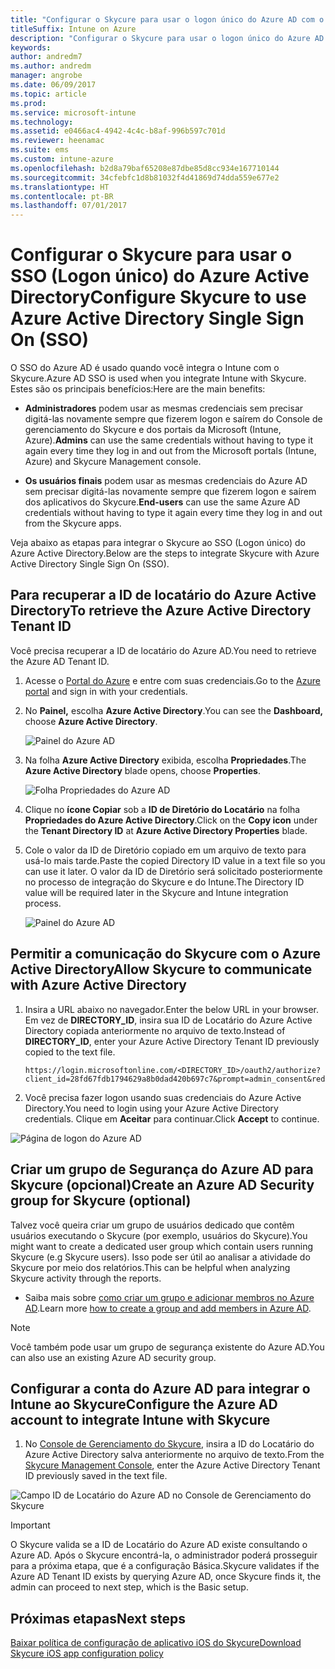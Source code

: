 ```yaml
---
title: "Configurar o Skycure para usar o logon único do Azure AD com o Intune"
titleSuffix: Intune on Azure
description: "Configurar o Skycure para usar o logon único do Azure AD com o Intune"
keywords: 
author: andredm7
ms.author: andredm
manager: angrobe
ms.date: 06/09/2017
ms.topic: article
ms.prod: 
ms.service: microsoft-intune
ms.technology: 
ms.assetid: e0466ac4-4942-4c4c-b8af-996b597c701d
ms.reviewer: heenamac
ms.suite: ems
ms.custom: intune-azure
ms.openlocfilehash: b2d8a79baf65208e87dbe85d8cc934e167710144
ms.sourcegitcommit: 34cfebfc1d8b81032f4d41869d74dda559e677e2
ms.translationtype: HT
ms.contentlocale: pt-BR
ms.lasthandoff: 07/01/2017
---
```

# <span data-ttu-id="de0c6-103">Configurar o Skycure para usar o SSO (Logon único) do Azure Active Directory</span><span class="sxs-lookup"><span data-stu-id="de0c6-103">Configure Skycure to use Azure Active Directory Single Sign On (SSO)</span></span>
<a id="configure-skycure-to-use-azure-active-directory-single-sign-on-sso" class="xliff"></a>

<span data-ttu-id="de0c6-104">O SSO do Azure AD é usado quando você integra o Intune com o Skycure.</span><span class="sxs-lookup"><span data-stu-id="de0c6-104">Azure AD SSO is used when you integrate Intune with Skycure.</span></span> <span data-ttu-id="de0c6-105">Estes são os principais benefícios:</span><span class="sxs-lookup"><span data-stu-id="de0c6-105">Here are the main benefits:</span></span>

-   <span data-ttu-id="de0c6-106">**Administradores** podem usar as mesmas credenciais sem precisar digitá-las novamente sempre que fizerem logon e saírem do Console de gerenciamento do Skycure e dos portais da Microsoft (Intune, Azure).</span><span class="sxs-lookup"><span data-stu-id="de0c6-106">**Admins** can use the same credentials without having to type it again every time they log in and out from the Microsoft portals (Intune, Azure) and Skycure Management console.</span></span>

-   <span data-ttu-id="de0c6-107">**Os usuários finais** podem usar as mesmas credenciais do Azure AD sem precisar digitá-las novamente sempre que fizerem logon e saírem dos aplicativos do Skycure.</span><span class="sxs-lookup"><span data-stu-id="de0c6-107">**End-users** can use the same Azure AD credentials without having to type it again every time they log in and out from the Skycure apps.</span></span>

<span data-ttu-id="de0c6-108">Veja abaixo as etapas para integrar o Skycure ao SSO (Logon único) do Azure Active Directory.</span><span class="sxs-lookup"><span data-stu-id="de0c6-108">Below are the steps to integrate Skycure with Azure Active Directory Single Sign On (SSO).</span></span>

## <span data-ttu-id="de0c6-109">Para recuperar a ID de locatário do Azure Active Directory</span><span class="sxs-lookup"><span data-stu-id="de0c6-109">To retrieve the Azure Active Directory Tenant ID</span></span>
<a id="to-retrieve-the-azure-active-directory-tenant-id" class="xliff"></a>

<span data-ttu-id="de0c6-110">Você precisa recuperar a ID de locatário do Azure AD.</span><span class="sxs-lookup"><span data-stu-id="de0c6-110">You need to retrieve the Azure AD Tenant ID.</span></span>

1.  <span data-ttu-id="de0c6-111">Acesse o [Portal do Azure](https://portal.azure.com/) e entre com suas credenciais.</span><span class="sxs-lookup"><span data-stu-id="de0c6-111">Go to the [Azure portal](https://portal.azure.com/) and sign in with your credentials.</span></span>

2.  <span data-ttu-id="de0c6-112">No **Painel,** escolha **Azure Active Directory**.</span><span class="sxs-lookup"><span data-stu-id="de0c6-112">You can see the **Dashboard,** choose **Azure Active Directory**.</span></span>

    ![Painel do Azure AD](./media/skycure-sso-1.png)

3.  <span data-ttu-id="de0c6-114">Na folha **Azure Active Directory** exibida, escolha **Propriedades**.</span><span class="sxs-lookup"><span data-stu-id="de0c6-114">The **Azure Active Directory** blade opens, choose **Properties**.</span></span>

    ![Folha Propriedades do Azure AD](./media/skycure-sso-2.png)

4.  <span data-ttu-id="de0c6-116">Clique no **ícone Copiar** sob a **ID de Diretório do Locatário** na folha **Propriedades do Azure Active Directory**.</span><span class="sxs-lookup"><span data-stu-id="de0c6-116">Click on the **Copy icon** under the **Tenant Directory ID** at **Azure Active Directory Properties** blade.</span></span>

5. <span data-ttu-id="de0c6-117">Cole o valor da ID de Diretório copiado em um arquivo de texto para usá-lo mais tarde.</span><span class="sxs-lookup"><span data-stu-id="de0c6-117">Paste the copied Directory ID value in a text file so you can use it later.</span></span> <span data-ttu-id="de0c6-118">O valor da ID de Diretório será solicitado posteriormente no processo de integração do Skycure e do Intune.</span><span class="sxs-lookup"><span data-stu-id="de0c6-118">The Directory ID value will be required later in the Skycure and Intune integration process.</span></span>

    ![Painel do Azure AD](./media/skycure-sso-3.png)

## <span data-ttu-id="de0c6-120">Permitir a comunicação do Skycure com o Azure Active Directory</span><span class="sxs-lookup"><span data-stu-id="de0c6-120">Allow Skycure to communicate with Azure Active Directory</span></span>
<a id="allow-skycure-to-communicate-with-azure-active-directory" class="xliff"></a>

1.  <span data-ttu-id="de0c6-121">Insira a URL abaixo no navegador.</span><span class="sxs-lookup"><span data-stu-id="de0c6-121">Enter the below URL in your browser.</span></span> <span data-ttu-id="de0c6-122">Em vez de **DIRECTORY_ID**, insira sua ID de Locatário do Azure Active Directory copiada anteriormente no arquivo de texto.</span><span class="sxs-lookup"><span data-stu-id="de0c6-122">Instead of **DIRECTORY_ID**, enter your Azure Active Directory Tenant ID previously copied to the text file.</span></span>

        https://login.microsoftonline.com/<DIRECTORY_ID>/oauth2/authorize?client_id=28fd67fdb1794629a8b0dad420b697c7&prompt=admin_consent&redirect_uri=https%3A%2F%2Fmc.skycure.com%2Fapi%2Fexternal%2Fmdm%2Faad_app_consent%2Fmanagement_callback&response_type=code

2.  <span data-ttu-id="de0c6-123">Você precisa fazer logon usando suas credenciais do Azure Active Directory.</span><span class="sxs-lookup"><span data-stu-id="de0c6-123">You need to login using your Azure Active Directory credentials.</span></span> <span data-ttu-id="de0c6-124">Clique em **Aceitar** para continuar.</span><span class="sxs-lookup"><span data-stu-id="de0c6-124">Click **Accept** to continue.</span></span>

![Página de logon do Azure AD](./media/skycure-sso-4.png)

## <span data-ttu-id="de0c6-126">Criar um grupo de Segurança do Azure AD para Skycure (opcional)</span><span class="sxs-lookup"><span data-stu-id="de0c6-126">Create an Azure AD Security group for Skycure (optional)</span></span>
<a id="create-an-azure-ad-security-group-for-skycure-optional" class="xliff"></a>

<span data-ttu-id="de0c6-127">Talvez você queira criar um grupo de usuários dedicado que contêm usuários executando o Skycure (por exemplo, usuários do Skycure).</span><span class="sxs-lookup"><span data-stu-id="de0c6-127">You might want to create a dedicated user group which contain users running Skycure (e.g Skycure users).</span></span> <span data-ttu-id="de0c6-128">Isso pode ser útil ao analisar a atividade do Skycure por meio dos relatórios.</span><span class="sxs-lookup"><span data-stu-id="de0c6-128">This can be helpful when analyzing Skycure activity through the reports.</span></span>

-   <span data-ttu-id="de0c6-129">Saiba mais sobre [como criar um grupo e adicionar membros no Azure AD](https://docs.microsoft.com/azure/active-directory/active-directory-groups-create-azure-portal).</span><span class="sxs-lookup"><span data-stu-id="de0c6-129">Learn more [how to create a group and add members in Azure AD](https://docs.microsoft.com/azure/active-directory/active-directory-groups-create-azure-portal).</span></span>

> [!NOTE] 
> <span data-ttu-id="de0c6-130">Você também pode usar um grupo de segurança existente do Azure AD.</span><span class="sxs-lookup"><span data-stu-id="de0c6-130">You can also use an existing Azure AD security group.</span></span>

## <span data-ttu-id="de0c6-131">Configurar a conta do Azure AD para integrar o Intune ao Skycure</span><span class="sxs-lookup"><span data-stu-id="de0c6-131">Configure the Azure AD account to integrate Intune with Skycure</span></span>
<a id="configure-the-azure-ad-account-to-integrate-intune-with-skycure" class="xliff"></a>

1.  <span data-ttu-id="de0c6-132">No [Console de Gerenciamento do Skycure](https://aad.skycure.com/), insira a ID do Locatário do Azure Active Directory salva anteriormente no arquivo de texto.</span><span class="sxs-lookup"><span data-stu-id="de0c6-132">From the [Skycure Management Console](https://aad.skycure.com/), enter the Azure Active Directory Tenant ID previously saved in the text file.</span></span>

![Campo ID de Locatário do Azure AD no Console de Gerenciamento do Skycure](./media/skycure-sso-5.png)

> [!IMPORTANT] 
> <span data-ttu-id="de0c6-134">O Skycure valida se a ID de Locatário do Azure AD existe consultando o Azure AD. Após o Skycure encontrá-la, o administrador poderá prosseguir para a próxima etapa, que é a configuração Básica.</span><span class="sxs-lookup"><span data-stu-id="de0c6-134">Skycure validates if the Azure AD Tenant ID exists by querying Azure AD, once Skycure finds it, the admin can proceed to next step, which is the Basic setup.</span></span>

## <span data-ttu-id="de0c6-135">Próximas etapas</span><span class="sxs-lookup"><span data-stu-id="de0c6-135">Next steps</span></span>
<a id="next-steps" class="xliff"></a>

[<span data-ttu-id="de0c6-136">Baixar política de configuração de aplicativo iOS do Skycure</span><span class="sxs-lookup"><span data-stu-id="de0c6-136">Download Skycure iOS app configuration policy</span></span>](skycure-ios-app-configuration-policy-download.md)
